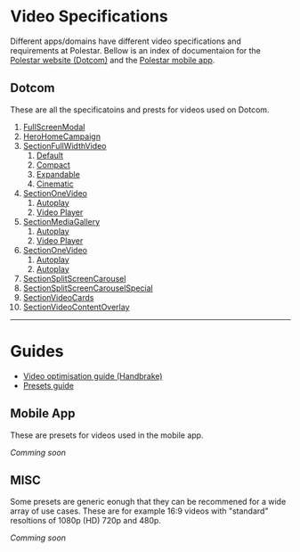 # Video Specifications

Different apps/domains have different video specifications and requirements at Polestar.
Bellow is an index of documentaion for the [Polestar website (Dotcom)](#dotcom) and the [Polestar mobile app](#mobile-app).

## Dotcom

These are all the specificatoins and prests for videos used on Dotcom.

1. [FullScreenModal](/docs/domains/dotcom/sections/FullScreenModal/README.md)
2. [HeroHomeCampaign](/docs/domains/dotcom/sections/HeroHomeCampaign/README.md)
3. [SectionFullWidthVideo](/docs/domains/dotcom/sections/SectionFullWidthVideo/README.md)
   1. [Default](/docs/domains/dotcom/sections/SectionFullWidthVideo/README.md#default)
   2. [Compact](/docs/domains/dotcom/sections/SectionFullWidthVideo/README.md#compact)
   3. [Expandable](/docs/domains/dotcom/sections/SectionFullWidthVideo/README.md#expandable)
   4. [Cinematic](/docs/domains/dotcom/sections/SectionFullWidthVideo/README.md#cinematic)
4. [SectionOneVideo](/docs/domains/dotcom/sections/SectionOneVideo/README.md)
   1. [Autoplay](/docs/domains/dotcom/sections/SectionOneVideo/README.md#autoplay)
   2. [Video Player](/docs/domains/dotcom/sections/SectionOneVideo/README.md#video-player)
5. [SectionMediaGallery](/docs/domains/dotcom/sections/SectionMediaGallery/README.md)
   1. [Autoplay](/docs/domains/dotcom/sections/SectionMediaGallery/README.md#autoplay)
   2. [Video Player](/docs/domains/dotcom/sections/SectionMediaGallery/README.md#video-player)
6. [SectionOneVideo](/docs/domains/dotcom/sections/SectionOneVideo/README.md)
   1. [Autoplay](/docs/domains/dotcom/sections/SectionOneVideo/README.md#autoplay)
   2. [Autoplay](/docs/domains/dotcom/sections/SectionOneVideo/README.md#video-player)
7. [SectionSplitScreenCarousel](/docs/domains/dotcom/sections/SectionSplitScreenCarousel/README.md)
8. [SectionSplitScreenCarouselSpecial](/docs/domains/dotcom/sections/SectionSplitScreenCarouselSpecial/README.md)
9. [SectionVideoCards](/docs/domains/dotcom/sections/SectionVideoCards/README.md)
10. [SectionVideoContentOverlay](/docs/domains/dotcom/sections/SectionVideoContentOverlay/README.md)

---

# Guides

- [Video optimisation guide (Handbrake)](/docs/guides/video-optimisatoin/README.md)
- [Presets guide](/docs/guides/presets/README.md)

## Mobile App

These are presets for videos used in the mobile app.

_Comming soon_

## MISC

Some presets are generic eonugh that they can be recommened for a wide array of use cases. These are for example 16:9 videos with "standard" resoltions of 1080p (HD) 720p and 480p.

_Comming soon_
